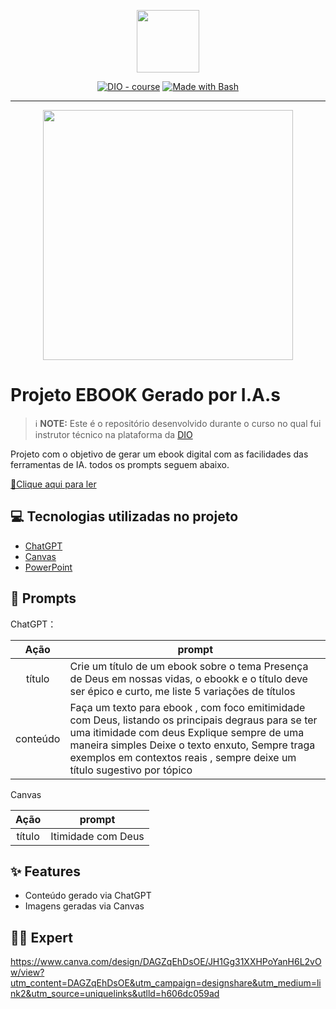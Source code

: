 <p align="center">
    <img width="100" src=".github/assets/banner.png">
</p>


<p align="center">
<a href="https://dio.me/"><img src="https://img.shields.io/badge/DIO-Course-28DA77?logo=youtube" alt="DIO - course"></a>
<a href="https://www.gnu.org/software/bash/" title="Go to Bash homepage"><img src="https://img.shields.io/badge/Prompt-Project-blue?logo=gnu-bash&amp;logoColor=white" alt="Made with Bash"></a></p>

-------


<p align="center">
<img 
    src="./assets/cover.png"
    width="400"  
/>
</p>

# Projeto EBOOK Gerado por I.A.s


 > ℹ️ **NOTE:** Este é o repositório desenvolvido durante o curso no qual fui instrutor técnico na plataforma da [DIO](https://dio.me)

Projeto com o objetivo de gerar um ebook digital com as facilidades das ferramentas de IA. todos os prompts
seguem abaixo.

<a href="https://github.com/felipeAguiarCode/prompts-recipe-to-create-a-ebook/blob/main/output/ebook%20-%20css%20jedi%20output.pdf" title="View PDF now"> 📕Clique aqui para ler</a>

## 💻 Tecnologias utilizadas no projeto

- [ChatGPT](https://chat.openai.com/) 
- [Canvas](https://www.canvas.com/app/)
- [PowerPoint](https://www.microsoft.com/en/microsoft-365/powerpoint)

## 🧠 Prompts


ChatGPT：

|   Ação   | prompt                                                                                                                                                                                                                                                                         |
| :------: | ------------------------------------------------------------------------------------------------------------------------------------------------------------------------------------------------------------------------------------------------------------------------------ |
|  título  | Crie um título de um ebook sobre o tema Presença de Deus em nossas vidas, o ebookk e o título deve ser épico e curto,  me liste 5 variações de títulos                                                        |
| conteúdo | Faça um texto para ebook , com foco emitimidade com Deus, listando os principais degraus para se ter uma itimidade com deus Explique sempre de uma maneira simples Deixe o texto enxuto, Sempre traga exemplos em contextos reais , sempre deixe um título sugestivo por tópico |

Canvas

|  Ação  | prompt                                                                                 |
| :----: | -------------------------------------------------------------------------------------- |
| título | Itimidade com Deus|

## ✨ Features

- Conteúdo gerado via ChatGPT
- Imagens geradas via Canvas

## 👨‍💻 Expert
https://www.canva.com/design/DAGZqEhDsOE/JH1Gg31XXHPoYanH6L2vOw/view?utm_content=DAGZqEhDsOE&utm_campaign=designshare&utm_medium=link2&utm_source=uniquelinks&utlld=h606dc059ad

